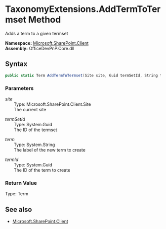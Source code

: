 # TaxonomyExtensions.AddTermToTermset Method  
Adds a term to a given termset  

**Namespace:** [Microsoft.SharePoint.Client](Microsoft.SharePoint.Client.md)  
**Assembly:** OfficeDevPnP.Core.dll  
## Syntax
```C#
public static Term AddTermToTermset(Site site, Guid termSetId, String term, Guid termId)
```
### Parameters
*site*  
&emsp;&emsp;Type: Microsoft.SharePoint.Client.Site  
&emsp;&emsp;The current site  

*termSetId*  
&emsp;&emsp;Type: System.Guid  
&emsp;&emsp;The ID of the termset  

*term*  
&emsp;&emsp;Type: System.String  
&emsp;&emsp;The label of the new term to create  

*termId*  
&emsp;&emsp;Type: System.Guid  
&emsp;&emsp;The ID of the term to create  

### Return Value
Type: Term  


## See also
- [Microsoft.SharePoint.Client](Microsoft.SharePoint.Client.md)

